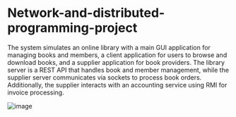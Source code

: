 # Network-and-distributed-programming-project

The system simulates an online library with a main GUI application for managing books and members, a client application for users to browse and download books, and a supplier application for book providers. The library server is a REST API that handles book and member management, while the supplier server communicates via sockets to process book orders. Additionally, the supplier interacts with an accounting service using RMI for invoice processing.



![image](https://github.com/user-attachments/assets/ce5c1a9a-5af9-45be-a1b5-31865e6a313a)

